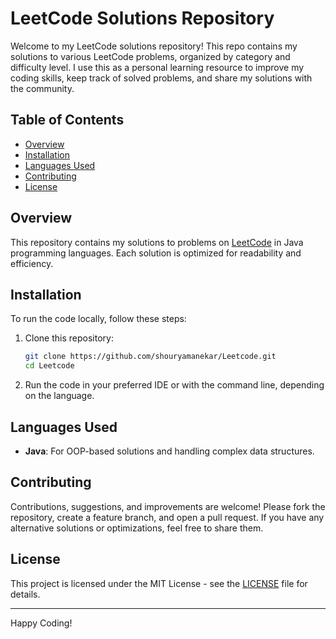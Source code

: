 # LeetCode Solutions Repository

Welcome to my LeetCode solutions repository! This repo contains my solutions to various LeetCode problems, organized by category and difficulty level. I use this as a personal learning resource to improve my coding skills, keep track of solved problems, and share my solutions with the community. 

## Table of Contents

- [Overview](#overview)
- [Installation](#installation)
- [Languages Used](#languages-used)
- [Contributing](#contributing)
- [License](#license)

## Overview

This repository contains my solutions to problems on [LeetCode](https://leetcode.com/) in Java programming languages. Each solution is optimized for readability and efficiency.


## Installation

To run the code locally, follow these steps:

1. Clone this repository:
    ```bash
    git clone https://github.com/shouryamanekar/Leetcode.git
    cd Leetcode
    ```

2. Run the code in your preferred IDE or with the command line, depending on the language.

## Languages Used

- **Java**: For OOP-based solutions and handling complex data structures.

## Contributing

Contributions, suggestions, and improvements are welcome! Please fork the repository, create a feature branch, and open a pull request. If you have any alternative solutions or optimizations, feel free to share them.

## License

This project is licensed under the MIT License - see the [LICENSE](LICENSE) file for details.

---

Happy Coding!